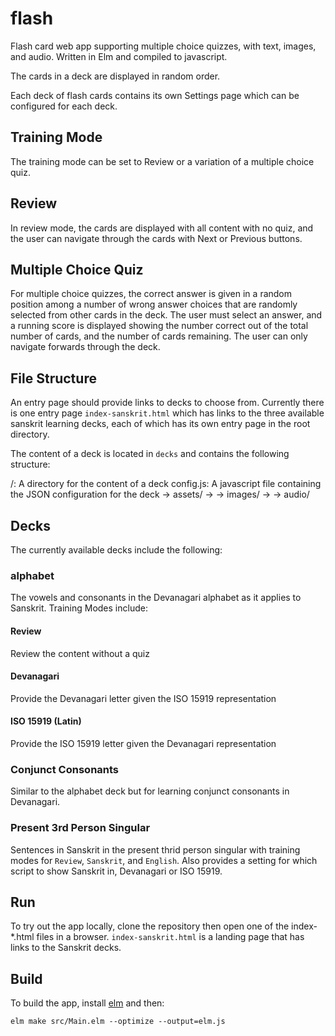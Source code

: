# flash
Flash card web app supporting multiple choice quizzes, with text, images, and audio. Written in Elm and compiled to javascript.

The cards in a deck are displayed in random order.

Each deck of flash cards contains its own Settings page which can be configured
for each deck.

## Training Mode
The training mode can be set to Review or a variation of a multiple choice quiz.

## Review
In review mode, the cards are displayed with all content with no quiz, and
the user can navigate through the cards with Next or Previous buttons.

## Multiple Choice Quiz
For multiple choice quizzes, the correct answer is given in a random position
among a number of wrong answer choices that are randomly selected from other
cards in the deck. The user must select an answer, and a running score
is displayed showing the number correct out of the total number of cards,
and the number of cards remaining. The user can only navigate forwards through
the deck.

## File Structure
An entry page should provide links to decks to choose from. Currently
there is one entry page `index-sanskrit.html` which has links to the
three available sanskrit learning decks,
each of which has its own entry page in the root directory.

The content of a deck is located in `decks` and contains the following
structure:

<deck name>/: A directory for the content of a deck
config.js: A javascript file containing the JSON configuration for the deck
-> assets/
-> -> images/
-> -> audio/

## Decks
The currently available decks include the following:

### **alphabet**
The vowels and consonants in the Devanagari alphabet as it applies to Sanskrit.
Training Modes include:

#### Review
Review the content without a quiz

#### Devanagari
Provide the Devanagari letter given the ISO 15919 representation

#### ISO 15919 (Latin)
Provide the ISO 15919 letter given the Devanagari representation

### **Conjunct Consonants**
Similar to the alphabet deck but for learning conjunct consonants in Devanagari.

### **Present 3rd Person Singular**
Sentences in Sanskrit in the present thrid person singular with training modes for `Review`, `Sanskrit`, and `English`.
Also provides a setting for which script to show Sanskrit in, Devanagari or ISO 15919.

## Run

To try out the app locally, clone the repository then open one of the
index-*.html files in a browser. `index-sanskrit.html` is a landing page that
has links to the Sanskrit decks.

## Build

To build the app, install [elm](https://guide.elm-lang.org/install.html) and then:

    elm make src/Main.elm --optimize --output=elm.js
